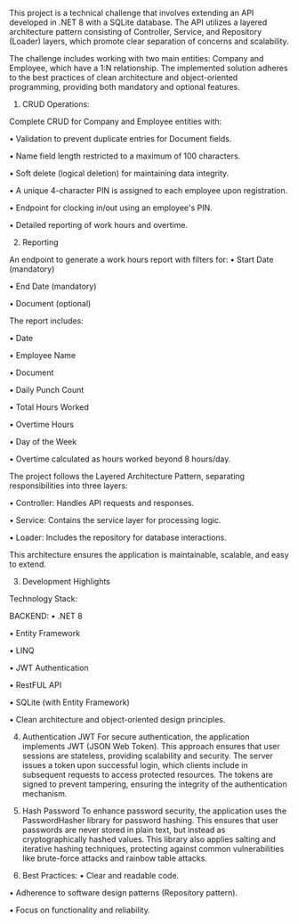This project is a technical challenge that involves extending an API developed in .NET 8 with a SQLite database. The API utilizes a layered architecture pattern consisting of Controller, Service, and Repository (Loader) layers, which promote clear separation of concerns and scalability.

The challenge includes working with two main entities: Company and Employee, which have a 1:N relationship. The implemented solution adheres to the best practices of clean architecture and object-oriented programming, providing both mandatory and optional features.
1) CRUD Operations:

Complete CRUD for Company and Employee entities with:

• Validation to prevent duplicate entries for Document fields.

• Name field length restricted to a maximum of 100 characters.

• Soft delete (logical deletion) for maintaining data integrity.

• A unique 4-character PIN is assigned to each employee upon registration.

• Endpoint for clocking in/out using an employee's PIN.

• Detailed reporting of work hours and overtime.

2) Reporting
   
An endpoint to generate a work hours report with filters for:
• Start Date (mandatory)

• End Date (mandatory)

• Document (optional)

The report includes:

• Date

• Employee Name

• Document

• Daily Punch Count

• Total Hours Worked

• Overtime Hours

• Day of the Week

• Overtime calculated as hours worked beyond 8 hours/day.

The project follows the Layered Architecture Pattern, separating responsibilities into three layers:

• Controller: Handles API requests and responses.

• Service: Contains the service layer for processing logic.

• Loader: Includes the repository for database interactions.

This architecture ensures the application is maintainable, scalable, and easy to extend.

3) Development Highlights

Technology Stack:

BACKEND:
• .NET 8

• Entity Framework

• LINQ

• JWT Authentication

• RestFUL API

• SQLite (with Entity Framework)

• Clean architecture and object-oriented design principles.

4) Authentication JWT 
For secure authentication, the application implements JWT (JSON Web Token). This approach ensures that user sessions are stateless, providing scalability and security. The server issues a token upon successful login, which clients include in subsequent requests to access protected resources. The tokens are signed to prevent tampering, ensuring the integrity of the authentication mechanism.

6) Hash Password 
To enhance password security, the application uses the PasswordHasher library for password hashing. This ensures that user passwords are never stored in plain text, but instead as cryptographically hashed values. This library also applies salting and iterative hashing techniques, protecting against common vulnerabilities like brute-force attacks and rainbow table attacks.

5) Best Practices:
• Clear and readable code.

• Adherence to software design patterns (Repository pattern).

• Focus on functionality and reliability.
